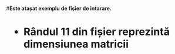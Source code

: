#**Este atașat exemplu de fișier de intarare.**<h1>
* Rândul 11 din fișier reprezintă dimensiunea matricii
